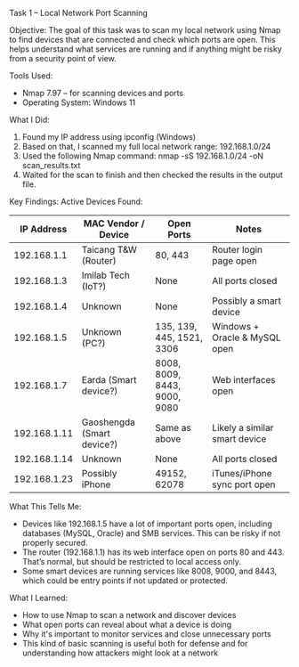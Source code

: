 Task 1 – Local Network Port Scanning

Objective:
The goal of this task was to scan my local network using Nmap to find devices that are connected and check which ports are open. This helps understand what services are running and if anything might be risky from a security point of view.

Tools Used:

- Nmap 7.97 – for scanning devices and ports
- Operating System: Windows 11

What I Did:

1. Found my IP address using ipconfig (Windows)
2. Based on that, I scanned my full local network range: 192.168.1.0/24
3. Used the following Nmap command:
   nmap -sS 192.168.1.0/24 -oN scan_results.txt
4. Waited for the scan to finish and then checked the results in the output file.

Key Findings:
Active Devices Found:

| IP Address   | MAC Vendor / Device        | Open Ports                   | Notes                         |
| ------------ | -------------------------- | ---------------------------- | ----------------------------- |
| 192.168.1.1  | Taicang T&W (Router)       | 80, 443                      | Router login page open        |
| 192.168.1.3  | Imilab Tech (IoT?)         | None                         | All ports closed              |
| 192.168.1.4  | Unknown                    | None                         | Possibly a smart device       |
| 192.168.1.5  | Unknown (PC?)              | 135, 139, 445, 1521, 3306    | Windows + Oracle & MySQL open |
| 192.168.1.7  | Earda (Smart device?)      | 8008, 8009, 8443, 9000, 9080 | Web interfaces open           |
| 192.168.1.11 | Gaoshengda (Smart device?) | Same as above                | Likely a similar smart device |
| 192.168.1.14 | Unknown                    | None                         | All ports closed              |
| 192.168.1.23 | Possibly iPhone            | 49152, 62078                 | iTunes/iPhone sync port open  |

What This Tells Me:

- Devices like 192.168.1.5 have a lot of important ports open, including databases (MySQL, Oracle) and SMB services. This can be risky if not properly secured.
- The router (192.168.1.1) has its web interface open on ports 80 and 443. That’s normal, but should be restricted to local access only.
- Some smart devices are running services like 8008, 9000, and 8443, which could be entry points if not updated or protected.

What I Learned:

- How to use Nmap to scan a network and discover devices
- What open ports can reveal about what a device is doing
- Why it's important to monitor services and close unnecessary ports
- This kind of basic scanning is useful both for defense and for understanding how attackers might look at a network

